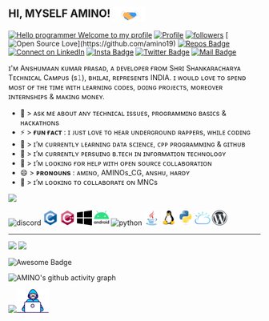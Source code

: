 ## HI, MYSELF AMINO! <img align="center" src="https://github.com/amino19/amino19/blob/main/Profile%20designer/Handshake.gif" height="30px">
[![Hello programmer Welcome to my profile](https://img.shields.io/badge/Hey,AMINOs!-Welcome:D-orange.svg?style=flat&logo=github)](https://github.com/amino19) 
[![Profile](https://Visitor-badge.glitch.me/badge?page_id=amino19.profileviews-badge)](https://github.com/amino19) 
[![followers](https://img.shields.io/github/followers/amino19?style=social)](https://github.com/amino19?tab=followers)
[![Open Source Love](https://badges.frapsoft.com/os/v2/open-source.svg?:heart:)](https://github.com/amino19) 
[![Repos Badge](https://badges.pufler.dev/repos/amino19)](https://github.com/amino19?tab=repositories)
[![Connect on LinkedIn](https://img.shields.io/badge/--linkedin?label=LinkedIn&logo=LinkedIn&style=social)](https://www.linkedin.com/in/anshumaan-kumar-prasad-19-amino/) 
[![Insta Badge](https://img.shields.io/badge/-Instagram-e84393?style=flat&labelColor=e84393&logo=instagram&logoColor=white)](https://instagram.com/anshumaankumarprasad)
[![Twitter Badge](https://img.shields.io/badge/-@prasad_saab-1ca0f1?style=flat&labelColor=1ca0f1&logo=twitter&logoColor=white&link=https://twitter.com/prasad_saab)](https://twitter.com/prasad_saab)
[![Mail Badge](https://img.shields.io/badge/-AMINOs_CG-c0392b?style=flat&labelColor=c0392b&logo=gmail&logoColor=white)](mailto:anshumaankrprasad76@gmail.com)

ɪ'ᴍ Aɴsʜᴜᴍᴀᴀɴ ᴋᴜᴍᴀʀ ᴘʀᴀsᴀᴅ, ᴀ ᴅᴇᴠᴇʟᴏᴘᴇʀ ғʀᴏᴍ Sʜʀɪ Sʜᴀɴᴋᴀʀᴀᴄʜᴀʀʏᴀ Tᴇᴄʜɴɪᴄᴀʟ Cᴀᴍᴘᴜs (s𝟷), ʙʜɪʟᴀɪ, ʀᴇᴘʀᴇsᴇɴᴛs INDIA. ɪ ᴡᴏᴜʟᴅ ʟᴏᴠᴇ ᴛᴏ sᴘᴇɴᴅ ᴍᴏsᴛ ᴏғ ᴛʜᴇ ᴛɪᴍᴇ ᴡɪᴛʜ ʟᴇᴀʀɴɪɴɢ ᴄᴏᴅᴇs, ᴅᴏɪɴɢ ᴘʀᴏᴊᴇᴄᴛs, ᴍᴏʀᴇᴏᴠᴇʀ ɪɴᴛᴇʀɴsʜɪᴘs & ᴍᴀᴋɪɴɢ ᴍᴏɴᴇʏ.


- 💬 > ᴀsᴋ ᴍᴇ ᴀʙᴏᴜᴛ ᴀɴʏ ᴛᴇᴄʜɴɪᴄᴀʟ ɪssᴜᴇs, ᴘʀᴏɢʀᴀᴍᴍɪɴɢ ʙᴀsɪᴄs & ʜᴀᴄᴋᴀᴛʜᴏɴs
- ⚡ > **ғᴜɴ ғᴀᴄᴛ** : ɪ ᴊᴜsᴛ ʟᴏᴠᴇ ᴛᴏ ʜᴇᴀʀ ᴜɴᴅᴇʀɢʀᴏᴜɴᴅ ʀᴀᴘᴘᴇʀs, ᴡʜɪʟᴇ ᴄᴏᴅɪɴɢ
- 🌱 > ɪ’ᴍ ᴄᴜʀʀᴇɴᴛʟʏ ʟᴇᴀʀɴɪɴɢ ᴅᴀᴛᴀ sᴄɪᴇɴᴄᴇ, ᴄᴘᴘ ᴘʀᴏɢʀᴀᴍᴍɪɴɢ & ɢɪᴛʜᴜʙ
- 🔭 > ɪ’ᴍ ᴄᴜʀʀᴇɴᴛʟʏ ᴘᴇʀsᴜɪɴɢ ʙ.ᴛᴇᴄʜ ɪɴ ɪɴғᴏʀᴍᴀᴛɪᴏɴ ᴛᴇᴄʜɴᴏʟᴏɢʏ
- 🤔 > ɪ’ᴍ ʟᴏᴏᴋɪɴɢ ғᴏʀ ʜᴇʟᴘ ᴡɪᴛʜ ᴏᴘᴇɴ sᴏᴜʀᴄᴇ ᴄᴏʟʟᴀʙᴏʀᴀᴛɪᴏɴ
- 😄 > **ᴘʀᴏɴᴏᴜɴs** : ᴀᴍɪɴᴏ, AMINOs_CG, ᴀɴsʜᴜ, ʜᴀʀᴅʏ
- 👯 >  ɪ’ᴍ ʟᴏᴏᴋɪɴɢ ᴛᴏ ᴄᴏʟʟᴀʙᴏʀᴀᴛᴇ ᴏɴ MNCs


<img height="25" src="https://img.shields.io/badge/Languages and  tools- 📚-green.svg?&style=for-the-badge&logo=amino19&logoColor=yellow" />
<p align="left"><img src="https://github.com/amino19/amino19/blob/main/Profile%20designer/discord.svg" alt="discord" width="30" height="30"/>
<img src="https://github.com/amino19/amino19/blob/main/Profile%20designer/c-original.svg" alt="c" width="30" height="30"/> 
<img src="https://github.com/amino19/amino19/blob/main/Profile%20designer/cplusplus-original.svg" alt="cplusplus" width="30" height="30"/>
<img src="https://github.com/amino19/amino19/blob/main/Profile%20designer/windows.svg" alt="windows" width="30" height="30"/>
<img src="https://github.com/amino19/amino19/blob/main/Profile%20designer/android.svg" alt="android" width="30" height="30"/> 
<img src="https://github.com/amino19/amino19/blob/main/Profile%20designer/google-cloud.svg" alt="python" width="30" height="30"/>
<img src="https://github.com/amino19/amino19/blob/main/Profile%20designer/java-original.svg" alt="java" width="30" height="30"/> 
<img src="https://github.com/amino19/amino19/blob/main/Profile%20designer/linux-original.svg" alt="linux" width="30" height="30"/> 
<img src="https://github.com/amino19/amino19/blob/main/Profile%20designer/python-original.svg" alt="python" width="30" height="30"/> 
<img src="https://github.com/amino19/amino19/blob/main/Profile%20designer/ibm_cloud-icon.svg" alt="ibm_cloud" width="30" height="30"/>
<img src="https://github.com/amino19/amino19/blob/main/Profile%20designer/wordpress.svg" alt="wordpress" width="30" height="30"/>

______________________________________________________________________________________________________________________________________________________________________________

<p>
  <img width="48%" src="https://github-readme-stats.vercel.app/api?username=amino19&theme=highcontrast&show_icons=true&custom_title= AMINO's GitHub Stats 🔥" />
  <img width="48%" src="https://github-readme-streak-stats.herokuapp.com/?user=amino19&theme=radical&custom_title=streak-stats&hide_border=true&layout=compact" />
</p>

<img src="https://cdn.rawgit.com/sindresorhus/awesome/d7305f38d29fed78fa85652e3a63e154dd8e8829/media/badge.svg" alt="Awesome Badge"/>


![AMINO's github activity graph](https://activity-graph.herokuapp.com/graph?username=amino19&theme=dracula&layout=compact&title_color=FF69B4)



[![](https://img.shields.io/badge/</>%20With%20❤️%20By-DSCG-green)](https://github.com/amino19)<img src="https://github.com/amino19/amino19/blob/main/Profile%20designer/Developer.gif" width="65px"></h1>
